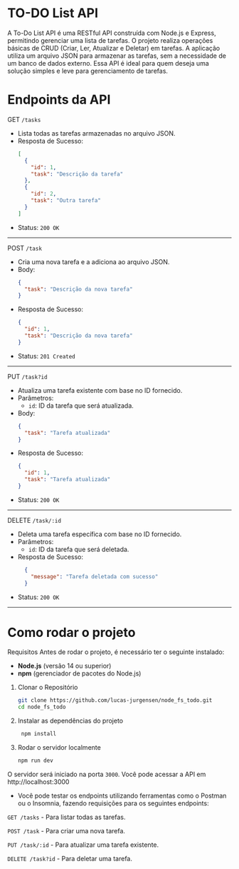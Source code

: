 # TO-DO List API
A To-Do List API é uma RESTful API construída com Node.js e Express, permitindo gerenciar uma lista de tarefas. O projeto realiza operações básicas de CRUD (Criar, Ler, Atualizar e Deletar) em tarefas. A aplicação utiliza um arquivo JSON para armazenar as tarefas, sem a necessidade de um banco de dados externo. Essa API é ideal para quem deseja uma solução simples e leve para gerenciamento de tarefas.


# Endpoints da API
GET `/tasks`
- Lista todas as tarefas armazenadas no arquivo JSON.
- Resposta de Sucesso:
    ```json
    [
      {
        "id": 1,
        "task": "Descrição da tarefa"
      },
      {
        "id": 2,
        "task": "Outra tarefa"
      }
    ]
    ```
- Status: `200 OK`

---

POST `/task`
- Cria uma nova tarefa e a adiciona ao arquivo JSON.
- Body:
    ```json
    {
      "task": "Descrição da nova tarefa"
    }
    ```
- Resposta de Sucesso:
    ```json
    {
      "id": 1,
      "task": "Descrição da nova tarefa"
    }
    ```
- Status: `201 Created`

---

PUT `/task?id`
- Atualiza uma tarefa existente com base no ID fornecido.
- Parâmetros:
    - `id`: ID da tarefa que será atualizada.
- Body:
    ```json
    {
      "task": "Tarefa atualizada"
    }
    ```
- Resposta de Sucesso:
    ```json
    {
      "id": 1,
      "task": "Tarefa atualizada"
    }
    ```
- Status: `200 OK`

---

DELETE `/task/:id`
- Deleta uma tarefa específica com base no ID fornecido.
- Parâmetros:
    - `id`: ID da tarefa que será deletada.
- Resposta de Sucesso:
  ```json
    {
      "message": "Tarefa deletada com sucesso"
    }
    ```
- Status: `200 OK`
---

# Como rodar o projeto

Requisitos
Antes de rodar o projeto, é necessário ter o seguinte instalado:

- **Node.js** (versão 14 ou superior)
- **npm** (gerenciador de pacotes do Node.js)

1. Clonar o Repositório
   ```bash
   git clone https://github.com/lucas-jurgensen/node_fs_todo.git
   cd node_fs_todo
   ```

2. Instalar as dependências do projeto
   ```bash
    npm install
   ```

3. Rodar o servidor localmente
    ```bash
    npm run dev
    ```
O servidor será iniciado na porta `3000`. Você pode acessar a API em http://localhost:3000

- Você pode testar os endpoints utilizando ferramentas como o Postman ou o Insomnia, fazendo requisições para os seguintes endpoints:

`GET /tasks` - Para listar todas as tarefas.

`POST /task` - Para criar uma nova tarefa.

`PUT /task/:id` - Para atualizar uma tarefa existente.

`DELETE /task?id` - Para deletar uma tarefa.


